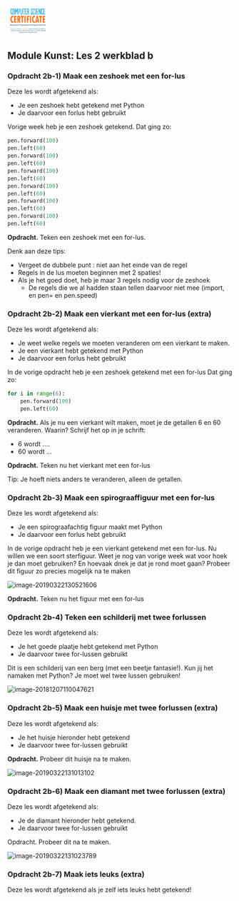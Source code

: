 <img src="../../img/Logo cs-certificate.jpg" style="zoom:9%">

## Module Kunst: Les 2 werkblad b

### Opdracht 2b-1) Maak een zeshoek met een for-lus 

Deze les wordt afgetekend als:

- Je een zeshoek hebt getekend met Python
- Je daarvoor een forlus hebt gebruikt

Vorige week heb je een zeshoek getekend. Dat ging zo:

```python
pen.forward(100)
pen.left(60)
pen.forward(100)
pen.left(60)
pen.forward(100)
pen.left(60)
pen.forward(100)
pen.left(60)
pen.forward(100)
pen.left(60)
pen.forward(100)
pen.left(60)
```

**Opdracht.** Teken een zeshoek met een for-lus.

Denk aan deze tips:

* Vergeet de dubbele punt : niet aan het einde van de regel
* Regels in de lus moeten beginnen met 2 spaties!
* Als je het goed doet, heb je maar 3 regels nodig voor de zeshoek 
  * De regels die we al hadden staan tellen daarvoor niet mee (import, en pen= en pen.speed)



### Opdracht 2b-2) Maak een vierkant met een for-lus (extra)

Deze les wordt afgetekend als:

- Je weet welke regels we moeten veranderen om een vierkant te maken.
- Je een vierkant hebt getekend met Python
- Je daarvoor een forlus hebt gebruikt

In de vorige opdracht heb je een zeshoek getekend met een for-lus Dat ging zo:

```python
for i in range(6):
    pen.forward(100)
    pen.left(60)
```

**Opdracht.** Als je nu een vierkant wilt maken, moet je de getallen 6 en 60 veranderen. Waarin? 
Schrijf het op in je schrift:

* 6 wordt ....
* 60 wordt ...

**Opdracht.** Teken nu het vierkant met een for-lus

Tip: Je hoeft niets anders te veranderen, alleen de getallen.

### Opdracht 2b-3) Maak een spirograaffiguur met een for-lus

Deze les wordt afgetekend als:

- Je een spirograafachtig figuur maakt met Python
- Je daarvoor een forlus hebt gebruikt

In de vorige opdracht heb je een vierkant getekend met een for-lus. Nu willen we een soort sterfiguur. Weet je nog van vorige week wat voor hoek je dan moet gebruiken? En hoevaak dnek je dat je rond moet gaan? Probeer dit figuur zo precies mogelijk na te maken

![image-20190322130521606](../../img/image-20190322130521606.png)

**Opdracht.** Teken nu het figuur met een for-lus

### Opdracht 2b-4) Teken een schilderij met twee forlussen

Deze les wordt afgetekend als:

- Je het goede plaatje hebt getekend met Python
- Je daarvoor twee for-lussen gebruikt

Dit is een schilderij van een berg (met een beetje fantasie!). Kun jij het namaken met Python? Je moet wel twee lussen gebruiken!

![image-20181207110047621](../../img/image-20181207110047621.png)





### Opdracht 2b-5) Maak een huisje met twee forlussen (extra)

Deze les wordt afgetekend als:

- Je het huisje hieronder hebt getekend
- Je daarvoor twee for-lussen gebruikt

**Opdracht.** Probeer dit huisje na te maken.

![image-20190322131013102](../../img/image-20190322131013102.png)

### Opdracht 2b-6) Maak een diamant met twee forlussen (extra)

Deze les wordt afgetekend als:

- Je de diamant hieronder hebt getekend.
- Je daarvoor twee for-lussen gebruikt

Opdracht. Probeer dit na te maken.

![image-20190322131023789](../../img/image-20190322131023789.png)

### Opdracht 2b-7) Maak iets leuks (extra)

Deze les wordt afgetekend als je zelf iets leuks hebt getekend!